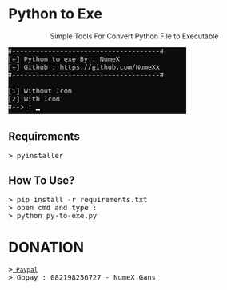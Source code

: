 # Python to Exe
<p><center>Simple Tools For Convert Python File to Executable</center><p>
<a target="_blank" rel="noopener noreferrer" href="https://raw.githubusercontent.com/NumeXx/Py-to-exe/main/ss.png"><img src="https://raw.githubusercontent.com/NumeXx/Py-to-exe/main/ss.png" border="0" data-canonical-src="https://raw.githubusercontent.com/NumeXx/Py-to-exe/main/ss.png" style="max-width:100%;"></a>

<h2>Requirements</h2>
<pre>
<span class="pl-k">&gt;</span> pyinstaller
</pre>

<h2>How To Use?</h2>
<pre>
<span class="pl-k">&gt;</span> pip install -r requirements.txt
<span class="pl-k">&gt;</span> open cmd and type :
<span class="pl-k">&gt;</span> python py-to-exe.py
</pre>

# DONATION
<pre>
<span class="pl-k">&gt;</spam><a href="https://www.paypal.com/paypalme/NumeXGans" rel="nofollow"><code> Paypal</code></a>
<span class="pl-k">&gt;</spam> Gopay : 082198256727 - NumeX Gans
</pre>
